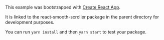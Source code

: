 This example was bootstrapped with [Create React App](https://github.com/facebook/create-react-app).

It is linked to the react-smooth-scroller package in the parent directory for development purposes.

You can run `yarn install` and then `yarn start` to test your package.
